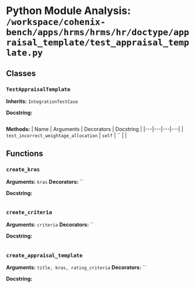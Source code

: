 # Python Module Analysis: `/workspace/cohenix-bench/apps/hrms/hrms/hr/doctype/appraisal_template/test_appraisal_template.py`

## Classes

### `TestAppraisalTemplate`
**Inherits:** `IntegrationTestCase`


**Docstring:**
```

```

**Methods:**
| Name | Arguments | Decorators | Docstring |
|---|---|---|---|
| `test_incorrect_weightage_allocation` | `self` | `` |  |





## Functions

### `create_kras`
**Arguments:** `kras`
**Decorators:** ``

**Docstring:**
```

```
### `create_criteria`
**Arguments:** `criteria`
**Decorators:** ``

**Docstring:**
```

```
### `create_appraisal_template`
**Arguments:** `title, kras, rating_criteria`
**Decorators:** ``

**Docstring:**
```

```

